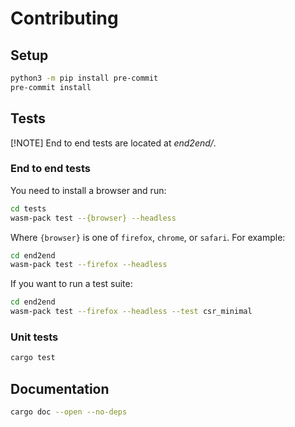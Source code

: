# Contributing

## Setup

```bash
python3 -m pip install pre-commit
pre-commit install
```

## Tests

[!NOTE] End to end tests are located at _end2end/_.

### End to end tests

You need to install a browser and run:

```bash
cd tests
wasm-pack test --{browser} --headless
```

Where `{browser}` is one of `firefox`, `chrome`, or `safari`. For example:

```sh
cd end2end
wasm-pack test --firefox --headless
```

If you want to run a test suite:

```sh
cd end2end
wasm-pack test --firefox --headless --test csr_minimal
```

### Unit tests

```sh
cargo test
```

## Documentation

```sh
cargo doc --open --no-deps
```
